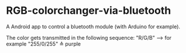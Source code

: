# RGB-colorchanger-via-bluetooth
A Android app to control a bluetooth module (with Arduino for example).

The color gets transmitted in the following sequence: "R/G/B" --> for example "255/0/255" ≙ purple
